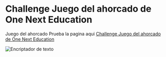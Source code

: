 # Challenge Juego del ahorcado de One Next Education
Juego del ahorcado 
Prueba la pagina aqui
[Challenge Juego del ahorcado de One Next Education](https://game-ahorcadoandres.netlify.app/)

<img src="./Encriptador.png" alt="Encriptador de texto">
